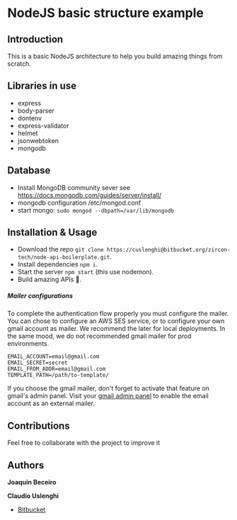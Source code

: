 # NodeJS basic structure example

## Introduction
This is a basic NodeJS architecture to help you build amazing things from scratch.

## Libraries in use
- express
- body-parser
- dontenv
- express-validator
- helmet
- jsonwebtoken
- mongodb

## Database
- Install MongoDB community sever see https://docs.mongodb.com/guides/server/install/
- mongodb configuration /etc/mongod.conf 
- start mongo: `sudo mongod --dbpath=/var/lib/mongodb`


## Installation & Usage
- Download the repo `git clone https://cuslenghi@bitbucket.org/zircon-tech/node-api-boilerplate.git`.
- Install dependencies `npm i`.
- Start the server `npm start` (this use nodemon).
- Build amazing APIs 🚀.


##### Mailer configurations
To complete the authentication flow properly you must configure the mailer. 
You can chose to configure an AWS SES service, or to configure your own gmail account as mailer. 
We recommend the later for local deployments. In the same mood, we do not recommended gmail mailer for prod environments.
```
EMAIL_ACCOUNT=email@gmail.com
EMAIL_SECRET=secret
EMAIL_FROM_ADDR=email@gmail.com
TEMPLATE_PATH=/path/to-template/
```

If you choose the gmail mailer, don't forget to activate that feature on gmail's admin panel.
Visit your [gmail admin panel](https://myaccount.google.com/lesssecureapps?pli=1) to enable the email account as an external mailer.


## Contributions
Feel free to collaborate with the project to improve it

## Authors
 **Joaquin Beceiro** 
 
 **Claudio Uslenghi** 
 
- [Bitbucket](https://bitbucket.org/zircon-tech/node-api-boilerplate/) 

